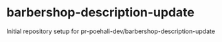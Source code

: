 # barbershop-description-update

Initial repository setup for pr-poehali-dev/barbershop-description-update